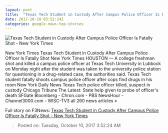 ```yaml
---
layout: post
title:  "Texas Tech Student in Custody After Campus Police Officer Is Fatally Shot - New York Times"
date: 2017-10-10 03:52:24Z
categories: google-news-top-stories
---
```


![Texas Tech Student in Custody After Campus Police Officer Is Fatally Shot - New York Times](https://static01.nyt.com/images/2017/10/10/us/10texastech/10texastech-facebookJumbo.jpg)

New York Times Texas Tech Student in Custody After Campus Police Officer Is Fatally Shot New York Times HOUSTON — A college freshman shot and killed a campus police officer at Texas Tech University in Lubbock on Monday night after the student was taken to the university police station for questioning in a drug-related case, the authorities said. Texas Tech student fatally shoots campus police officer after cops find drugs in his room New York Daily News Texas Tech police officer killed, suspect in custody Chicago Tribune The Latest: State help given to probe of officer's death SFGate Bloomberg - Chron.com - PBS NewsHour - Channel3000.com - WISC-TV3 all 260 news articles »


Full story on F3News: [Texas Tech Student in Custody After Campus Police Officer Is Fatally Shot - New York Times](http://www.f3nws.com/n/MXaYvH)

> Posted on: Tuesday, October 10, 2017 3:52:24 AM
